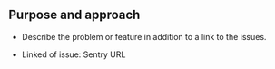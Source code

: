 ## Purpose and approach

- Describe the problem or feature in addition to a link to the issues.

- Linked of issue: Sentry URL
